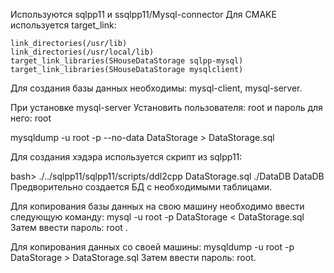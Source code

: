 Используются sqlpp11 и ssqlpp11/Mysql-connector
Для CMAKE используется target_link:

	link_directories(/usr/lib)
	link_directories(/usr/local/lib)
	target_link_libraries(SHouseDataStorage sqlpp-mysql)
	target_link_libraries(SHouseDataStorage mysqlclient)

Для создания базы данных необходимы: mysql-client, mysql-server.

При установке mysql-server Установить пользователя: root и пароль для него: root

mysqldump -u root -p --no-data DataStorage > DataStorage.sql

Для создания хэдэра используется скрипт из sqlpp11:

bash> ./../sqlpp11/sqlpp11/scripts/ddl2cpp DataStorage.sql ./DataDB DataDB
Предворительно создается БД с необходимыми таблицами.

Для копирования базы данных на свою машину необходимо ввести следующую команду:
mysql -u root -p DataStorage < DataStorage.sql
Затем ввести пароль: root .

Для копирования данных со своей машины:
mysqldump -u root -p DataStorage > DataStorage.sql
Затем ввести пароль: root.

